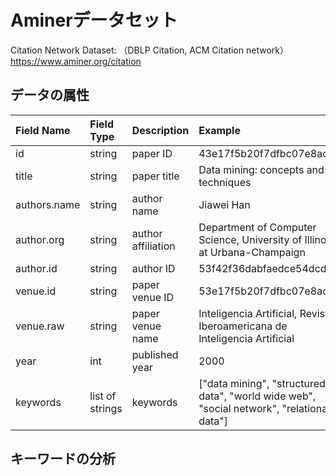 # Aminerデータセット
Citation Network Dataset: （DBLP Citation, ACM Citation network）<br>
https://www.aminer.org/citation

## データの属性
|Field Name|Field Type|Description|Example|
|:----|:----|:----|:----|
|id|string|paper ID|43e17f5b20f7dfbc07e8ac6e|
|title|string|paper title|Data mining: concepts and techniques|
|authors.name|string|author name|Jiawei Han|
|author.org|string|author affiliation|Department of Computer Science, University of Illinois at Urbana-Champaign|
|author.id|string|author ID|53f42f36dabfaedce54dcd0c|
|venue.id|string|paper venue ID|53e17f5b20f7dfbc07e8ac6e|
|venue.raw|string|paper venue name|Inteligencia Artificial, Revista Iberoamericana de Inteligencia Artificial|
|year|int|published year|2000|
|keywords|list of strings|keywords|["data mining", "structured data", "world wide web", "social network", "relational data"]|

## キーワードの分析